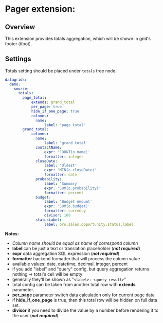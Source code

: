 Pager extension:
=======

Overview
--------
This extension provides totals aggregation, which will be shown in grid's footer (tfoot).

Settings
---------
Totals setting should be placed under `totals` tree node.

```yml
datagrids:
  demo:
    source:
      totals:
        page_total:
            extends: grand_total
            per_page: true
            hide_if_one_page: true
            columns:
              name:
                  label: 'page total'
        grand_total:          
            columns:
              name:
                  label: 'grand total'
              contactName:
                  expr: 'COUNT(o.name)'
                  formatter: integer
              closeDate:
                  label: 'Oldest'
                  expr: 'MIN(o.closeDate)'
                  formatter: date
              probability:
                  label: 'Summary'
                  expr: 'SUM(o.probability)'
                  formatter: percent
              budget:
                  label: 'Budget Amount'
                  expr: 'SUM(o.budget)'
                  formatter: currency
                  divisor: 100
              statusLabel:
                  label: oro.sales.opportunity.status.label
```

**Notes:**
- _Column name should be equal as name of correspond column_
- **label** can be just a text or translation placeholder (***not required***)
- **expr** data aggregation SQL expression (***not required***)
- **formatter** backend formatter that will process the column value
- available values: date, datetime, decimal, integer, percent
- if you add "label" and "query" config, but query aggregation returns nothing -> total's cell will be empty 
- generally they'll be shown as "`<label>: <query result>`"
- total config can be taken from another total row with **extends** parameter.
- **per_page** parameter switch data calculation only for current page data
- if **hide_if_one_page** is true, then this total row will be hidden on full data set.
- **divisor** if you need to divide the value by a number before rendering it to the user (***not required***)
